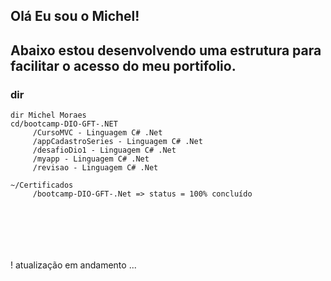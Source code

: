 ## Olá Eu sou o Michel! 
## Abaixo estou desenvolvendo uma estrutura para facilitar o acesso do meu portifolio.
### dir
```
dir Michel Moraes
cd/bootcamp-DIO-GFT-.NET
     /CursoMVC - Linguagem C# .Net
     /appCadastroSeries - Linguagem C# .Net
     /desafioDio1 - Linguagem C# .Net
     /myapp - Linguagem C# .Net
     /revisao - Linguagem C# .Net

~/Certificados
     /bootcamp-DIO-GFT-.Net => status = 100% concluído







```
! atualização em andamento ...

